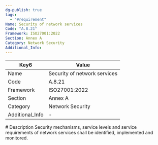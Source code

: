 ```yaml
---
dg-publish: true
tags:
  - "#requirement"
Name: Security of network services
Code: "A.8.21"
Framework: ISO27001:2022
Section: Annex A
Category: Network Security
Additional_Info: 
---
```


<div><table class="dataview table-view-table"><thead class="table-view-thead"><tr class="table-view-tr-header"><th class="table-view-th"><span>Key</span><span class="dataview small-text">6</span></th><th class="table-view-th"><span>Value</span></th></tr></thead><tbody class="table-view-tbody"><tr><td><span>Name</span></td><td><span>Security of network services</span></td></tr><tr><td><span>Code</span></td><td><span>A.8.21</span></td></tr><tr><td><span>Framework</span></td><td><span>ISO27001:2022</span></td></tr><tr><td><span>Section</span></td><td><span>Annex A</span></td></tr><tr><td><span>Category</span></td><td><span>Network Security</span></td></tr><tr><td><span>Additional_Info</span></td><td><span>-</span></td></tr></tbody></table></div>
# Description
Security mechanisms, service levels and service requirements of network services shall be identified, implemented and monitored.
